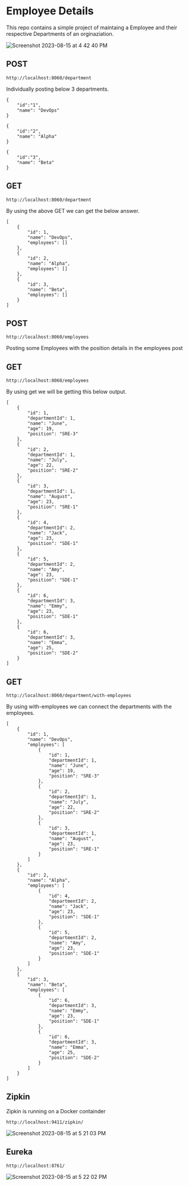 # Employee Details
This repo contains a simple project of maintaing a Employee and their respective Departments of an orginaziation. 

![Screenshot 2023-08-15 at 4 42 40 PM](https://github.com/sandyhandle/employee-details/assets/64911148/3f566211-86dd-455a-86c5-9ff1e7dea993)


## POST
```
http://localhost:8060/department
```
Individually posting below 3 departments.
```
{
    "id":"1",
    "name": "DevOps"
}
```
```
{
    "id":"2",
    "name": "Alpha"
}
```
```
{
    "id":"3",
    "name": "Beta"
}
```

## GET
```
http://localhost:8060/department
```
By using the above GET we can get the below answer.
```
[
    {
        "id": 1,
        "name": "DevOps",
        "employees": []
    },
    {
        "id": 2,
        "name": "Alpha",
        "employees": []
    },
    {
        "id": 3,
        "name": "Beta",
        "employees": []
    }
]
```

## POST
```
http://localhost:8060/employees
```
Posting some Employees with the position details in the employees post

## GET
```
http://localhost:8060/employees
```
By using get we will be getting this below output. 
```
[
    {
        "id": 1,
        "departmentId": 1,
        "name": "June",
        "age": 19,
        "position": "SRE-3"
    },
    {
        "id": 2,
        "departmentId": 1,
        "name": "July",
        "age": 22,
        "position": "SRE-2"
    },
    {
        "id": 3,
        "departmentId": 1,
        "name": "August",
        "age": 23,
        "position": "SRE-1"
    },
    {
        "id": 4,
        "departmentId": 2,
        "name": "Jack",
        "age": 23,
        "position": "SDE-1"
    },
    {
        "id": 5,
        "departmentId": 2,
        "name": "Amy",
        "age": 23,
        "position": "SDE-1"
    },
    {
        "id": 6,
        "departmentId": 3,
        "name": "Emmy",
        "age": 23,
        "position": "SDE-1"
    },
    {
        "id": 6,
        "departmentId": 3,
        "name": "Emma",
        "age": 25,
        "position": "SDE-2"
    }
]
```

## GET
```
http://localhost:8060/department/with-employees
```
By using with-employees we can connect the departments with the employees. 
```
[
    {
        "id": 1,
        "name": "DevOps",
        "employees": [
            {
                "id": 1,
                "departmentId": 1,
                "name": "June",
                "age": 19,
                "position": "SRE-3"
            },
            {
                "id": 2,
                "departmentId": 1,
                "name": "July",
                "age": 22,
                "position": "SRE-2"
            },
            {
                "id": 3,
                "departmentId": 1,
                "name": "August",
                "age": 23,
                "position": "SRE-1"
            }
        ]
    },
    {
        "id": 2,
        "name": "Alpha",
        "employees": [
            {
                "id": 4,
                "departmentId": 2,
                "name": "Jack",
                "age": 23,
                "position": "SDE-1"
            },
            {
                "id": 5,
                "departmentId": 2,
                "name": "Amy",
                "age": 23,
                "position": "SDE-1"
            }
        ]
    },
    {
        "id": 3,
        "name": "Beta",
        "employees": [
            {
                "id": 6,
                "departmentId": 3,
                "name": "Emmy",
                "age": 23,
                "position": "SDE-1"
            },
            {
                "id": 6,
                "departmentId": 3,
                "name": "Emma",
                "age": 25,
                "position": "SDE-2"
            }
        ]
    }
]
```
## Zipkin
Zipkin is running on a Docker containder
```
http://localhost:9411/zipkin/
```
![Screenshot 2023-08-15 at 5 21 03 PM](https://github.com/sandyhandle/employee-details/assets/64911148/13c01764-884d-4d67-979d-7697751e071d)

## Eureka
```
http://localhost:8761/
```
![Screenshot 2023-08-15 at 5 22 02 PM](https://github.com/sandyhandle/employee-details/assets/64911148/a3efacec-ed02-4cd2-aa34-b2362996e754)


